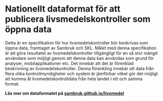 # Nationellt dataformat för att publicera livsmedelskontroller som öppna data

Detta är en specifikation för hur livsmedelskontroller bör beskrivas som öppna data, framtaget av Sambruk och SKL. Målet med denna specifikation är att göra resultatet av livsmedelskontroller tillgängligt för en så stor mängd användare som möjligt genom att denna data kan användas som grund för analyser, mobilapplikationer etc. Det innebär att det är förenklad beskrivning av livsmedelskontroller. Denna förenkling innebär att data från flera olika kontrollmyndigheter och system är jämförbar vilket gör det möjligt att komma åt livsmedelskontrolldata från hela landet i ett och samma format. 

**Läs mer om dataformatet på [sambruk.github.io/livsmedel](https://sambruk.github.io/livsmedel/)**

